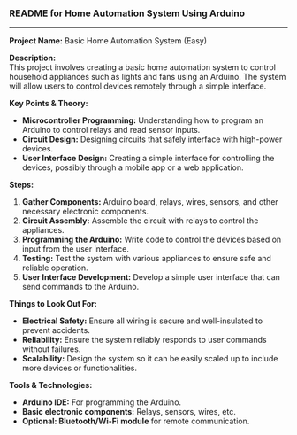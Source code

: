
### README for Home Automation System Using Arduino

---

**Project Name:** Basic Home Automation System (Easy)

**Description:**  
This project involves creating a basic home automation system to control household appliances such as lights and fans using an Arduino. The system will allow users to control devices remotely through a simple interface.

**Key Points & Theory:**
- **Microcontroller Programming:** Understanding how to program an Arduino to control relays and read sensor inputs.
- **Circuit Design:** Designing circuits that safely interface with high-power devices.
- **User Interface Design:** Creating a simple interface for controlling the devices, possibly through a mobile app or a web application.

**Steps:**
1. **Gather Components:** Arduino board, relays, wires, sensors, and other necessary electronic components.
2. **Circuit Assembly:** Assemble the circuit with relays to control the appliances.
3. **Programming the Arduino:** Write code to control the devices based on input from the user interface.
4. **Testing:** Test the system with various appliances to ensure safe and reliable operation.
5. **User Interface Development:** Develop a simple user interface that can send commands to the Arduino.

**Things to Look Out For:**
- **Electrical Safety:** Ensure all wiring is secure and well-insulated to prevent accidents.
- **Reliability:** Ensure the system reliably responds to user commands without failures.
- **Scalability:** Design the system so it can be easily scaled up to include more devices or functionalities.

**Tools & Technologies:**
- **Arduino IDE:** For programming the Arduino.
- **Basic electronic components:** Relays, sensors, wires, etc.
- **Optional: Bluetooth/Wi-Fi module** for remote communication.

